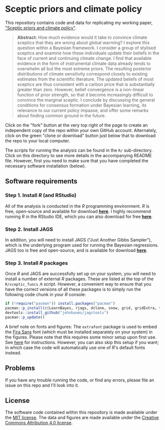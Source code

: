 # Sceptic priors and climate policy

This repository contains code and data for replicating my working paper, ["Sceptic priors and climate policy"](https://drive.google.com/file/d/0B6AgOxtQA9dTcjRmZkNjMVhuVFU/view?usp=sharing). 

> **Abstract:** How much evidence would it take to convince climate sceptics that they are wrong about global warming? I explore this question within a Bayesian framework. I consider a group of stylised sceptics and examine how these individuals update their beliefs in the face of current and continuing climate change. I find that available evidence in the form of instrumental climate data already tends to overwhelm all but the most extreme priors. The resulting posterior distributions of climate sensitivity correspond closely to existing estimates from the scientific literature. The updated beliefs of most sceptics are thus consistent with a carbon price that is substantially greater than zero. However, belief convergence is a non-linear function of prior strength, so that it become increasingly difficult to convince the marginal sceptic. I conclude by discussing the general conditions for consensus formation under Bayesian learning, its relevance to our current policy impasse, and offer some remarks about finding common ground in the future.

Click on the "fork" button at the very top right of the page to create an independent copy of the repo within your own GitHub account. Alternately, click on the green "clone or download" button just below that to download the repo to your local computer.

The scripts for running the analysis can be found in the `R/` sub-directory. Click on this directory to see more details in the accompanying README file. However, first you need to make sure that you have completed the necessary software installation (below).

## Software requirements

### Step 1. Install *R* (and RStudio)

All of the analysis is conducted in the *R* programming environment. *R* is free, open-source and available for download [**here**](https://www.r-project.org/).  I highly recommend running *R* in the RStudio IDE, which you can also download for free [**here**](https://www.rstudio.com/products/rstudio/download/). 

### Step 2. Install JAGS

In addition, you will need to install JAGS ("Just Another Gibbs Sampler"), which is the underlying program used for running the Bayesian regressions. JAGS too is free and open-source, and is available for download [**here**]((http://mcmc-jags.sourceforge.net/)).

### Step 3. Install *R* packages

Once *R* and JAGS are successfully set up on your system, you will need to install a number of external *R* packages. These are listed at the top of the `R/sceptic_funcs.R` script. However, a convenient way to ensure that you have the correct versions of all these packages is to simply run the following code chunk in your *R* console:

```r
if (!require("pacman")) install.packages("pacman")
pacman::p_install(c(LearnBayes, rjags, dclone, snow, grid, gridExtra, tidyverse, hrbrthemes, ggridges, RColorBrewer, stargazer, xtable, pbapply, extrafont, here))
devtools::install_github("johnbaums/jagstools")
pacman::p_update()
```

A brief note on fonts and figures: The `extrafont` package is used to embed the [Fira Sans](https://fonts.google.com/specimen/Fira+Sans) font (which must be installed separately on your system) in the figures. Please note that this requires some minor setup upon first use. See [here](https://github.com/wch/extrafont/blob/master/README.md) for instructions. However, you can also skip this setup if you want; in which case the code will automatically use one of *R*'s default fonts instead.

## Problems

If you have any trouble running the code, or find any errors, please file an issue on this repo and I'll look into it.

## License

The software code contained within this repository is made available under the [MIT license](http://opensource.org/licenses/mit-license.php). The data and figures are made available under the [Creative Commons Attribution 4.0 license](https://creativecommons.org/licenses/by/4.0/).
